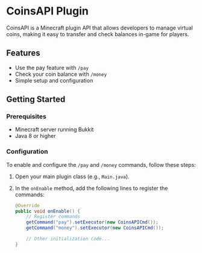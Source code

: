 # CoinsAPI Plugin

CoinsAPI is a Minecraft plugin API that allows developers to manage virtual coins, making it easy to transfer and check balances in-game for players.

## Features

- Use the pay feature with `/pay`
- Check your coin balance with `/money`
- Simple setup and configuration

## Getting Started

### Prerequisites

- Minecraft server running Bukkit
- Java 8 or higher

### Configuration

To enable and configure the `/pay` and `/money` commands, follow these steps:

1. Open your main plugin class (e.g., `Main.java`).
2. In the `onEnable` method, add the following lines to register the commands:

   ```java
   @Override
   public void onEnable() {
       // Register commands
       getCommand("pay").setExecutor(new CoinsAPICmd());
       getCommand("money").setExecutor(new CoinsAPICmd());

       // Other initialization code...
   }


